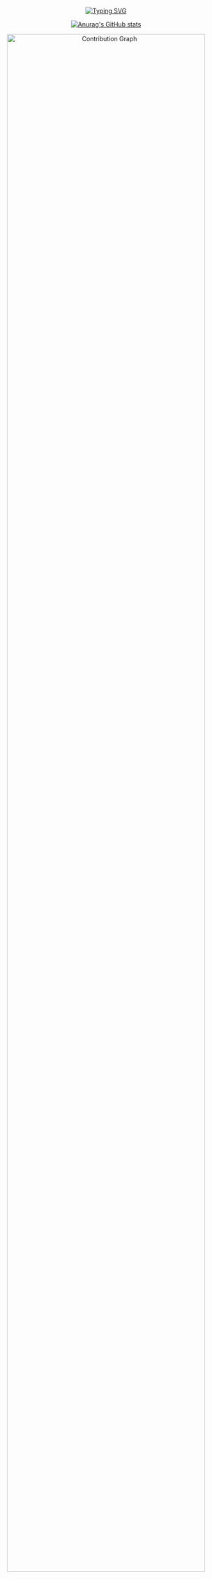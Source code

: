 <div align="center">
  
  <!-- Animated SVG Banner -->
  <a href="https://git.io/typing-svg"><img src="https://readme-typing-svg.demolab.com?font=Fira+Code&weight=600&size=28&duration=4000&pause=1000&color=6C72F7&center=true&vCenter=true&random=false&width=600&lines=Hello%2C+I'm+YAHYA+%F0%9F%91%8B;Programming+Enthusiast;Developer" alt="Typing SVG" /></a>

  [![Anurag's GitHub stats](https://github-readme-stats.vercel.app/api?username=Tweakkin&show_icons=true&theme=merko)](https://github.com/anuraghazra/github-readme-stats)
  
  <!-- Dynamic Commit Stats -->
  <img src="https://github-readme-activity-graph.vercel.app/graph?username=Tweakkin&theme=react-dark&hide_border=true&area=true" width="95%" alt="Contribution Graph"/>

